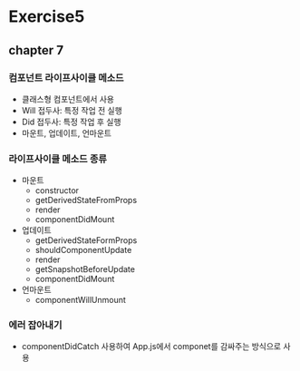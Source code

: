 # Exercise5

## chapter 7

### 컴포넌트 라이프사이클 메소드

- 클래스형 컴포넌트에서 사용
- Will 접두사: 특정 작업 전 실행
- Did 접두사: 특정 작업 후 실행
- 마운트, 업데이트, 언마운트

### 라이프사이클 메소드 종류

- 마운트
  - constructor
  - getDerivedStateFromProps
  - render
  - componentDidMount
- 업데이트
  - getDerivedStateFormProps
  - shouldComponentUpdate
  - render
  - getSnapshotBeforeUpdate
  - componentDidMount
- 언마운트
  - componentWillUnmount

### 에러 잡아내기

- componentDidCatch 사용하여 App.js에서 componet를 감싸주는 방식으로 사용
